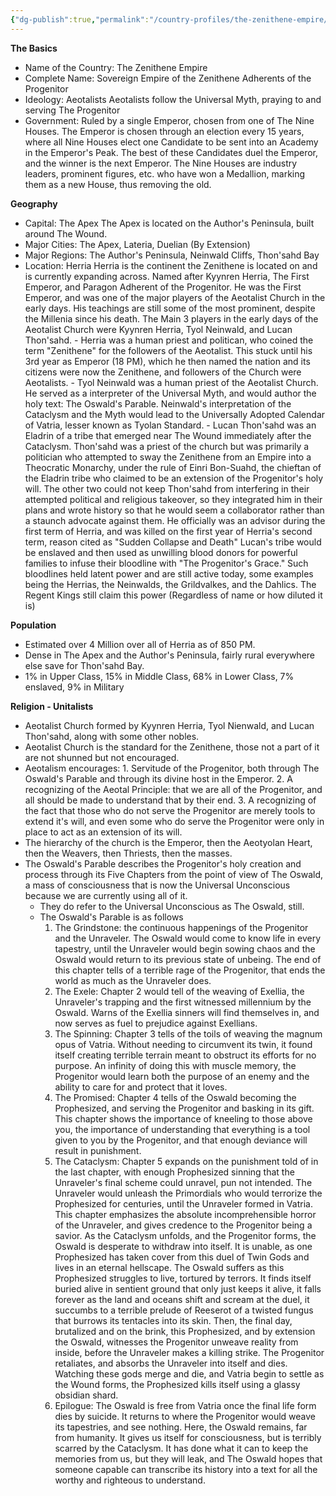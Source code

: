 ```yaml
---
{"dg-publish":true,"permalink":"/country-profiles/the-zenithene-empire/","noteIcon":""}
---
```


**The Basics**
- Name of the Country: The Zenithene Empire
- Complete Name: Sovereign Empire of the Zenithene Adherents of the Progenitor
- Ideology: Aeotalists
	Aeotalists follow the Universal Myth, praying to and serving The Progenitor
- Government: Ruled by a single Emperor, chosen from one of The Nine Houses. 
	The Emperor is chosen through an election every 15 years, where all Nine Houses elect one Candidate to be sent into an Academy in the Emperor's Peak. The best of these Candidates duel the Emperor, and the winner is the next Emperor.
		The Nine Houses are industry leaders, prominent figures, etc. who have won a Medallion, marking them as a new House, thus removing the old. 

**Geography**
- Capital: The Apex
	The Apex is located on the Author's Peninsula, built around The Wound.
- Major Cities: The Apex, Lateria, Duelian (By Extension)
- Major Regions: The Author's Peninsula, Neinwald Cliffs, Thon'sahd Bay
- Location: Herria
	Herria is the continent the Zenithene is located on and is currently expanding across. Named after Kyynren Herria, The First Emperor, and Paragon Adherent of the Progenitor. He was the First Emperor, and was one of the major players of the Aeotalist Church in the early days. His teachings are still some of the most prominent, despite the Millenia since his death.
		The Main 3 players in the early days of the Aeotalist Church were Kyynren Herria, Tyol Neinwald, and Lucan Thon'sahd.
		-  Herria was a human priest and politican, who coined the term "Zenithene" for the followers of the Aeotalist. This stuck until his 3rd year as Emperor (18 PM), which he then named the nation and its citizens were now the Zenithene, and followers of the Church were Aeotalists.
		- Tyol Neinwald was a human priest of the Aeotalist Church. He served as a interpreter of the Universal Myth, and would author the holy text: The Oswald's Parable. Neinwald's interpretation of the Cataclysm and the Myth would lead to the Universally Adopted Calendar of Vatria, lesser known as Tyolan Standard. 
		- Lucan Thon'sahd was an Eladrin of a tribe that emerged near The Wound  immediately after the Cataclysm. Thon'sahd was a priest of the church but was primarily a politician who attempted to sway the Zenithene from an Empire into a Theocratic Monarchy, under the rule of Einri Bon-Suahd, the chieftan of the Eladrin tribe who claimed to be an extension of the Progenitor's holy will. The other two could not keep Thon'sahd from interfering in their attempted political and religious takeover, so they integrated him in their plans and wrote history so that he would seem a collaborator rather than a staunch advocate against them. He officially was an advisor during the first term of Herria, and was killed on the first year of Herria's second term, reason cited as "Sudden Collapse and Death"
		Lucan's tribe would be enslaved and then used as unwilling blood donors for powerful families to infuse their bloodline with "The Progenitor's Grace."
		Such bloodlines held latent power and are still active today, some examples being the Herrias, the Neinwalds, the Grildvalkes, and the Dahlics. The Regent Kings still claim this power (Regardless of name or how diluted it is)

**Population**
- Estimated over 4 Million over all of Herria as of 850 PM. 
- Dense in The Apex and the Author's Peninsula, fairly rural everywhere else save for Thon'sahd Bay.
- 1% in Upper Class, 15% in Middle Class, 68% in Lower Class, 7% enslaved, 9% in Military

**Religion - Unitalists**
- Aeotalist Church formed by Kyynren Herria, Tyol Nienwald, and Lucan Thon'sahd, along with some other nobles.
- Aeotalist Church is the standard for the Zenithene, those not a part of it are not shunned but not encouraged.
- Aeotalism encourages: 1. Servitude of the Progenitor, both through The Oswald's Parable and through its divine host in the Emperor. 2. A recognizing of the Aeotal Principle: that we are all of the Progenitor, and all should be made to understand that by their end. 3. A recognizing of the fact that those who do not serve the Progenitor are merely tools to extend it's will, and even some who do serve the Progenitor were only in place to act as an extension of its will.
- The hierarchy of the church is the Emperor, then the Aeotyolan Heart, then the Weavers, then Thriests, then the masses.
- The Oswald's Parable describes the Progenitor's holy creation and process through its Five Chapters from the point of view of The Oswald, a mass of consciousness that is now the Universal Unconscious because we are currently using all of it.
	- They do refer to the Universal Unconscious as The Oswald, still.
	- The Oswald's Parable is as follows
		1. The Grindstone: the continuous happenings of the Progenitor and the Unraveler. The Oswald would come to know life in every tapestry, until the Unraveler would begin sowing chaos and the Oswald would return to its previous state of unbeing. The end of this chapter tells of a terrible rage of the Progenitor, that ends the world as much as the Unraveler does.
		2. The Exele: Chapter 2 would tell of the weaving of Exellia, the Unraveler's trapping and the first witnessed millennium by the Oswald. Warns of the Exellia sinners will find themselves in, and now serves as fuel to prejudice against Exellians.
		3. The Spinning: Chapter 3 tells of the toils of weaving the magnum opus of Vatria. Without needing to circumvent its twin, it found itself creating terrible terrain meant to obstruct its efforts for no purpose. An infinity of doing this with muscle memory, the Progenitor would learn both the purpose of an enemy and the ability to care for and protect that it loves.
		4. The Promised: Chapter 4 tells of the Oswald becoming the Prophesized, and serving the Progenitor and basking in its gift. This chapter shows the importance of kneeling to those above you, the importance of understanding that everything is a tool given to you by the Progenitor, and that enough deviance will result in punishment.
		5. The Cataclysm: Chapter 5 expands on the punishment told of in the last chapter, with enough Prophesized sinning that the Unraveler's final scheme could unravel, pun not intended. The Unraveler would unleash the Primordials who would terrorize the Prophesized for centuries, until the Unraveler formed in Vatria. This chapter emphasizes the absolute incomprehensible horror of the Unraveler, and gives credence to the Progenitor being a savior. As the Cataclysm unfolds, and the Progenitor forms, the Oswald is desperate to withdraw into itself. It is unable, as one Prophesized has taken cover from this duel of Twin Gods and lives in an eternal hellscape. The Oswald suffers as this Prophesized struggles to live, tortured by terrors. It finds itself buried alive in sentient ground that only just keeps it alive, it falls forever as the land and oceans shift and scream at the duel, it succumbs to a terrible prelude of Reeserot of a twisted fungus that burrows its tentacles into its skin. Then, the final day, brutalized and on the brink, this Prophesized, and by extension the Oswald, witnesses the Progenitor unweave reality from inside, before the Unraveler makes a killing strike. The Progenitor retaliates, and absorbs the Unraveler into itself and dies. Watching these gods merge and die, and Vatria begin to settle as the Wound forms, the Prophesized kills itself using a glassy obsidian shard. 
		6. Epilogue: The Oswald is free from Vatria once the final life form dies by suicide. It returns to where the Progenitor would weave its tapestries, and see nothing. Here, the Oswald remains, far from humanity. It gives us itself for consciousness, but is terribly scarred by the Cataclysm. It has done what it can to keep the memories from us, but they will leak, and The Oswald hopes that someone capable can transcribe its history into a text for all the worthy and righteous to understand. 